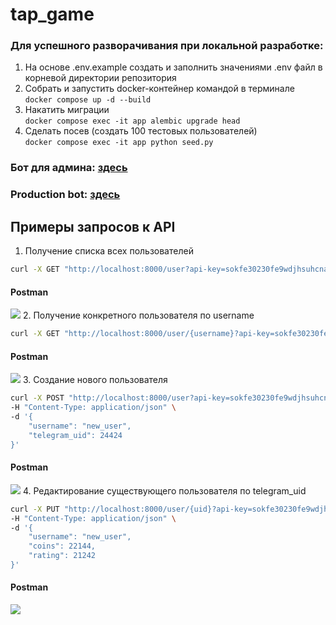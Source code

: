 # tap_game

### Для успешного разворачивания при локальной разработке:
1. На основе .env.example создать и заполнить значениями .env файл в корневой директории репозитория
2. Собрать и запустить docker-контейнер командой в терминале
   </br>
    ```docker compose up -d --build```
3. Накатить миграции
   </br>
   ```docker compose exec -it app alembic upgrade head```
4. Сделать посев (создать 100 тестовых пользователей)
   </br>
   ```docker compose exec -it app python seed.py```

### Бот для админа: [здесь]((https://t.me/cr_user_admin_bot))

### Production bot: [здесь](https://t.me/cr_prod_bot)

## Примеры запросов к API   
1. Получение списка всех пользователей</br>

```bash
curl -X GET "http://localhost:8000/user?api-key=sokfe30230fe9wdjhsuhcnaop!29eu-fjAFK229JDNFD"
```
#### Postman

![](requests_api_exmaples/get_all.png)
2. Получение конкретного пользователя по username
```bash
curl -X GET "http://localhost:8000/user/{username}?api-key=sokfe30230fe9wdjhsuhcnaop!29eu-fjAFK229JDNFD"
```
#### Postman
![](requests_api_exmaples/get_user.png)
3. Создание нового пользователя
```bash
curl -X POST "http://localhost:8000/user?api-key=sokfe30230fe9wdjhsuhcnaop!29eu-fjAFK229JDNFD" \
-H "Content-Type: application/json" \
-d '{
    "username": "new_user",
    "telegram_uid": 24424
}'
```
#### Postman
![](requests_api_exmaples/create_user.png)
4. Редактирование существующего пользователя по telegram_uid
```bash
curl -X PUT "http://localhost:8000/user/{uid}?api-key=sokfe30230fe9wdjhsuhcnaop!29eu-fjAFK229JDNFD" \
-H "Content-Type: application/json" \
-d '{
    "username": "new_user",
    "coins": 22144,
    "rating": 21242
}'
```
#### Postman
![](requests_api_exmaples/edit_user.png)

